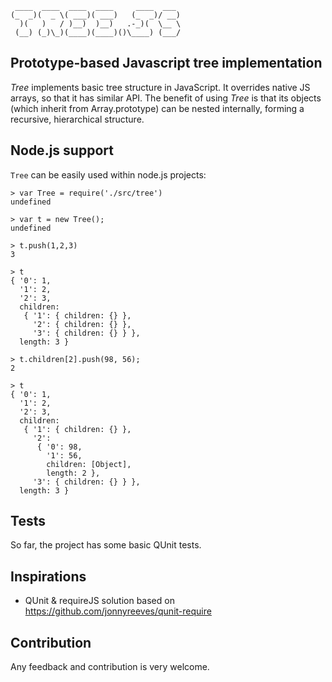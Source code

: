      ____  ____  ____  ____     ____  ___
    (_  _)(  _ \( ___)( ___)   (_  _)/ __)
      )(   )   / )__)  )__)   .-_)(  \__ \
     (__) (_)\_)(____)(____)()\____) (___/

Prototype-based Javascript tree implementation
----------------------------------------------

_Tree_ implements basic tree structure in JavaScript. It overrides native JS
arrays, so that it has similar API. The benefit of using _Tree_ is that its
objects (which inherit from Array.prototype) can be nested internally, forming
a recursive, hierarchical structure.

Node.js support
---------------

`Tree` can be easily used within node.js projects:

    > var Tree = require('./src/tree')
    undefined

    > var t = new Tree();
    undefined

    > t.push(1,2,3)
    3

    > t
    { '0': 1,
      '1': 2,
      '2': 3,
      children:
       { '1': { children: {} },
         '2': { children: {} },
         '3': { children: {} } },
      length: 3 }

    > t.children[2].push(98, 56);
    2

    > t
    { '0': 1,
      '1': 2,
      '2': 3,
      children:
       { '1': { children: {} },
         '2':
          { '0': 98,
            '1': 56,
            children: [Object],
            length: 2 },
         '3': { children: {} } },
      length: 3 }

Tests
-----

So far, the project has some basic QUnit tests.

Inspirations
------------

 * QUnit & requireJS solution based on https://github.com/jonnyreeves/qunit-require

Contribution
------------

Any feedback and contribution is very welcome.
